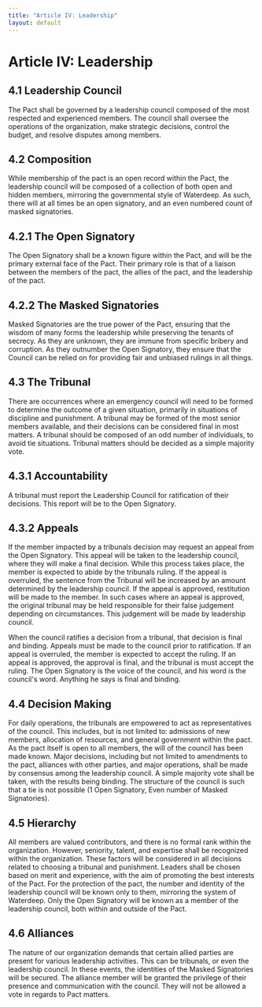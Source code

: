 ```yaml
---
title: "Article IV: Leadership"
layout: default
---
```

# Article IV: Leadership

## 4.1 Leadership Council

The Pact shall be governed by a leadership council composed of the most respected and experienced members. The council shall oversee the operations of the organization, make strategic decisions, control the budget, and resolve disputes among members.

## 4.2 Composition

While membership of the pact is an open record within the Pact, the leadership council will be composed of a collection of both open and hidden members, mirroring the governmental style of Waterdeep. As such, there will at all times be an open signatory, and an even numbered count of masked signatories.

## 4.2.1 The Open Signatory

The Open Signatory shall be a known figure within the Pact, and will be the primary external face of the Pact. Their primary role is that of a liaison between the members of the pact, the allies of the pact, and the leadership of the pact.

## 4.2.2 The Masked Signatories

Masked Signatories are the true power of the Pact, ensuring that the wisdom of many forms the leadership while preserving the tenants of secrecy. As they are unknown, they are immune from specific bribery and corruption. As they outnumber the Open Signatory, they ensure that the Council can be relied on for providing fair and unbiased rulings in all things.

## 4.3 The Tribunal

There are occurrences where an emergency council will need to be formed to determine the outcome of a given situation, primarily in situations of discipline and punishment. A tribunal may be formed of the most senior members available, and their decisions can be considered final in most matters. A tribunal should be composed of an odd number of individuals, to avoid tie situations. Tribunal matters should be decided as a simple majority vote.

## 4.3.1 Accountability

A tribunal must report the Leadership Council for ratification of their decisions. This report will be to the Open Signatory.

## 4.3.2 Appeals

If the member impacted by a tribunals decision may request an appeal from the Open Signatory. This appeal will be taken to the leadership council, where they will make a final decision. While this process takes place, the member is expected to abide by the tribunals ruling. If the appeal is overruled, the sentence from the Tribunal will be increased by an amount determined by the leadership council. If the appeal is approved, restitution will be made to the member. In such cases where an appeal is approved, the original tribunal may be held responsible for their false judgement depending on circumstances. This judgement will be made by leadership council.

When the  council ratifies a decision from a tribunal, that decision is final and binding. Appeals must be made to the council prior to ratification. If an appeal is overruled, the member is expected to accept the ruling. If an appeal is approved, the approval is final, and the tribunal is must accept the ruling. The Open Signatory is the voice of the council, and his word is the council's word. Anything he says is final and binding.

## 4.4 Decision Making

For daily operations, the tribunals are empowered to act as representatives of the council. This includes, but is not limited to: admissions of new members, allocation of resources, and general government within the pact. As the pact itself is open to all members, the will of the council has been made known. Major decisions, including but not limited to amendments to the pact, alliances with other parties, and major operations, shall be made by consensus among the leadership council. A simple majority vote shall be taken, with the results being binding. The structure of the council is such that a tie is not possible (1 Open Signatory, Even number of Masked Signatories).

## 4.5 Hierarchy

All members are valued contributors, and there is no formal rank within the organization. However, seniority, talent, and expertise shall be recognized within the organization. These factors will be considered in all decisions related to choosing a tribunal and punishment. Leaders shall be chosen based on merit and experience, with the aim of promoting the best interests of the Pact. For the protection of the pact, the number and identity of the leadership council will be known only to them, mirroring the system of Waterdeep. Only the Open Signatory will be known as a member of the leadership council, both within and outside of the Pact.

## 4.6 Alliances

The nature of our organization demands that certain allied parties are present for various leadership activities. This can be tribunals, or even the leadership council. In these events, the identities of the Masked Signatories will be secured. The alliance member will be granted the privilege of their presence and communication with the council. They will not be allowed a vote in regards to Pact matters.
